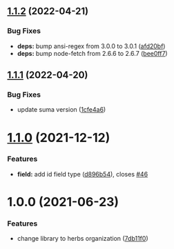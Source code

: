 ## [1.1.2](https://github.com/herbsjs/gotu/compare/v1.1.1...v1.1.2) (2022-04-21)


### Bug Fixes

* **deps:** bump ansi-regex from 3.0.0 to 3.0.1 ([afd20bf](https://github.com/herbsjs/gotu/commit/afd20bf4972d7e785d58c5b4204be3a9851bfeb9))
* **deps:** bump node-fetch from 2.6.6 to 2.6.7 ([bee0ff7](https://github.com/herbsjs/gotu/commit/bee0ff77a3bff0138d8bb43a97704ddff5ab0583))

## [1.1.1](https://github.com/herbsjs/gotu/compare/v1.1.0...v1.1.1) (2022-04-20)


### Bug Fixes

* update suma version ([1cfe4a6](https://github.com/herbsjs/gotu/commit/1cfe4a62d62cfd1ddfe330f01498e7d2a5fb260e))

# [1.1.0](https://github.com/herbsjs/gotu/compare/v1.0.0...v1.1.0) (2021-12-12)


### Features

* **field:** add id field type ([d896b54](https://github.com/herbsjs/gotu/commit/d896b549d1371d43ce0605cd1e3213a1b9fca0f8)), closes [#46](https://github.com/herbsjs/gotu/issues/46)

# 1.0.0 (2021-06-23)


### Features

* change library to herbs organization ([7db11f0](https://github.com/herbsjs/gotu/commit/7db11f0ee1661431fe2b3732cbff7bb59e067611))
